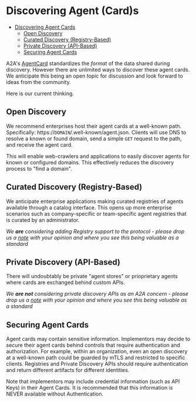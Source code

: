 # Discovering Agent (Card)s

<!-- TOC -->

- [Discovering Agent Cards](#discovering-agent-cards)
  - [Open Discovery](#open-discovery)
  - [Curated Discovery (Registry-Based)](#curated-discovery-registry-based)
  - [Private Discovery (API-Based)](#private-discovery-api-based)
  - [Securing Agent Cards](#securing-agent-cards)

<!-- /TOC -->

A2A's [AgentCard](../documentation.md#agent-card) standardizes the *format* of the data shared during discovery. However there are unlimited ways to discover these agent cards. We anticipate this being an open topic for discussion and look forward to ideas from the community.

Here is our current thinking. 

## Open Discovery
We recommend enterprises host their agent cards at a well-known path. Specifically: https://`DOMAIN`/.well-known/agent.json. Clients will use DNS to resolve a known or found domain, send a simple `GET` request to the path, and receive the agent card. 

This will enable web-crawlers and applications to easily discover agents for known or configured domains. This effectively reduces the discovery process to "find a domain". 

## Curated Discovery (Registry-Based)
We anticipate enterprise applications making curated registries of agents available through a catalog interface. This opens up more enterprise scenarios such as company-specific or team-specific agent registries that is curated by an administrator. 

*We **are** considering adding Registry support to the protocol - please drop us a [note](https://github.com/google/A2A/blob/main/README.md#contributing) with your opinion and where you see this being valuable as a standard*

## Private Discovery (API-Based)
There will undoubtably be private "agent stores" or prioprietary agents where cards are exchanged behind custom APIs.

*We **are not** considering private discovery APIs as an A2A concern - please drop us a [note](https://github.com/google/A2A/blob/main/README.md#contributing) with your opinion and where you see this being valuable as a standard*

## Securing Agent Cards

Agent cards may contain sensitive information. Implementors may decide to secure their agent cards behind controls that require authentication and authorization. For example, within an organization, even an open discovery at a well-known path could be guarded by mTLS and restricted to specific clients. Registries and Private Discovery APIs should require authentication and return different artifacts for different identities. 

Note that implementors may include credential information (such as API Keys) in their Agent Cards. It is recommended that this information is NEVER available without Authentication. 
